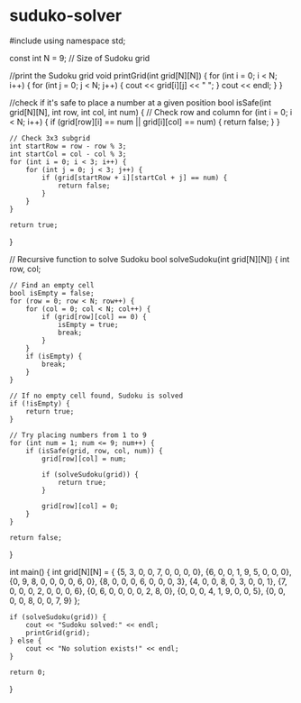 # suduko-solver
#include <iostream>
using namespace std;

const int N = 9; // Size of Sudoku grid

//print the Sudoku grid
void printGrid(int grid[N][N]) {
    for (int i = 0; i < N; i++) {
        for (int j = 0; j < N; j++) {
            cout << grid[i][j] << " ";
        }
        cout << endl;
    }
}

//check if it's safe to place a number at a given position
bool isSafe(int grid[N][N], int row, int col, int num) {
    // Check row and column
    for (int i = 0; i < N; i++) {
        if (grid[row][i] == num || grid[i][col] == num) {
            return false;
        }
    }

    // Check 3x3 subgrid
    int startRow = row - row % 3;
    int startCol = col - col % 3;
    for (int i = 0; i < 3; i++) {
        for (int j = 0; j < 3; j++) {
            if (grid[startRow + i][startCol + j] == num) {
                return false;
            }
        }
    }

    return true;
}

// Recursive function to solve Sudoku 
bool solveSudoku(int grid[N][N]) {
    int row, col;

    // Find an empty cell
    bool isEmpty = false;
    for (row = 0; row < N; row++) {
        for (col = 0; col < N; col++) {
            if (grid[row][col] == 0) {
                isEmpty = true;
                break;
            }
        }
        if (isEmpty) {
            break;
        }
    }

    // If no empty cell found, Sudoku is solved
    if (!isEmpty) {
        return true;
    }

    // Try placing numbers from 1 to 9
    for (int num = 1; num <= 9; num++) {
        if (isSafe(grid, row, col, num)) {
            grid[row][col] = num;

            if (solveSudoku(grid)) {
                return true;
            }

            grid[row][col] = 0; 
        }
    }

    return false; 
}

int main() {
    int grid[N][N] = {
        {5, 3, 0, 0, 7, 0, 0, 0, 0},
        {6, 0, 0, 1, 9, 5, 0, 0, 0},
        {0, 9, 8, 0, 0, 0, 0, 6, 0},
        {8, 0, 0, 0, 6, 0, 0, 0, 3},
        {4, 0, 0, 8, 0, 3, 0, 0, 1},
        {7, 0, 0, 0, 2, 0, 0, 0, 6},
        {0, 6, 0, 0, 0, 0, 2, 8, 0},
        {0, 0, 0, 4, 1, 9, 0, 0, 5},
        {0, 0, 0, 0, 8, 0, 0, 7, 9}
    };

    if (solveSudoku(grid)) {
        cout << "Sudoku solved:" << endl;
        printGrid(grid);
    } else {
        cout << "No solution exists!" << endl;
    }

    return 0;
}


